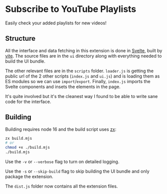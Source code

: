 # Subscribe to YouTube Playlists

Easily check your added playlists for new videos!

## Structure

All the interface and data fetching in this extension is done in [Svelte](https://svelte.dev/), built by [vite](https://vitejs.dev/). The source files are in the `ui` directory along with everything needed to build the UI bundle.

The other relevant files are in the `scripts` folder. `loader.js` is getting the public url of the 2 other scripts (`index.js` and `ui.js`) and is loading them as ES modules so we can use `import`/`export`. Finally, `index.js` imports the Svelte components and insets the elements in the page.

It's quite involved but it's the cleanest way I found to be able to write sane code for the interface.

## Building

Building requires node 16 and the build script uses [zx](https://www.npmjs.com/package/zx):

```sh
zx build.mjs
# or
chmod +x ./build.mjs
./build.mjs
```

Use the `-v` or `--verbose` flag to turn on detailed logging.

Use the `-s` or `--skip-build` flag to skip building the UI bundle and only package the extension.

The `dist.js` folder now contains all the extension files.
